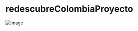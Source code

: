 # redescubreColombiaProyecto

![image](https://user-images.githubusercontent.com/52671811/204689598-6f3a14eb-8594-49f9-895c-0aa2029d3627.png)

